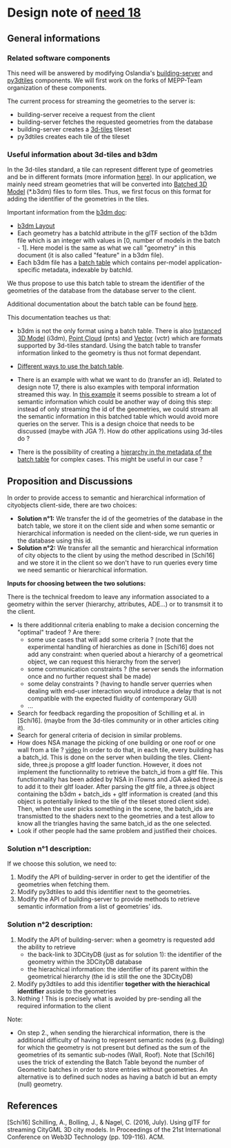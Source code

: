 # Design note of [need 18](https://github.com/MEPP-team/RICT/blob/master/Doc/Devel/Needs/Need018.md)

## General informations

### Related software components

This need will be answered by modifying Oslandia's [building-server](https://github.com/Oslandia/building-server) and [py3dtiles](https://github.com/Oslandia/py3dtiles) components. We will first work on the forks of MEPP-Team organization of these components.

The current process for streaming the geometries to the server is:
* building-server receive a request from the client
* building-server fetches the requested geometries from the database
* building-server creates a [3d-tiles](https://github.com/AnalyticalGraphicsInc/3d-tiles) tileset
* py3dtiles creates each tile of the tileset

### Useful information about 3d-tiles and b3dm

In the 3d-tiles standard, a tile can represent different type of geometries and be in different formats (more information [here](https://github.com/AnalyticalGraphicsInc/3d-tiles#spec-status)). In our application, we mainly need stream geometries that will be converted into [Batched 3D Model](https://github.com/AnalyticalGraphicsInc/3d-tiles/blob/master/TileFormats/Batched3DModel/README.md) (*.b3dm) files to form tiles. Thus, we first focus on this format for adding the identifier of the geometries in the tiles. 

Important information from the [b3dm doc](https://github.com/AnalyticalGraphicsInc/3d-tiles/blob/master/TileFormats/Batched3DModel/README.md):

* [b3dm Layout](https://github.com/AnalyticalGraphicsInc/3d-tiles/tree/master/TileFormats/Batched3DModel#layout)
* Each geometry has a batchId attribute in the glTF section of the b3dm file which is an integer with values in [0, number of models in the batch - 1]. Here model is the same as what we call "geometry" in this document (it is also called "feature" in a b3dm file).
* Each b3dm file has a [batch table](https://github.com/AnalyticalGraphicsInc/3d-tiles/tree/master/TileFormats/Batched3DModel#batch-table) which contains per-model application-specific metadata, indexable by batchId.

We thus propose to use this batch table to stream the identifier of the geometries of the database from the database server to the client.

Additional documentation about the batch table can be found [here](https://github.com/AnalyticalGraphicsInc/3d-tiles/tree/master/TileFormats/BatchTable).

This documentation teaches us that:

* b3dm is not the only format using a batch table. There is also [Instanced 3D Model](https://github.com/AnalyticalGraphicsInc/3d-tiles/blob/master/TileFormats/Instanced3DModel/README.md) (i3dm), [Point Cloud](https://github.com/AnalyticalGraphicsInc/3d-tiles/blob/master/TileFormats/PointCloud/README.md) (pnts) and [Vector](https://github.com/AnalyticalGraphicsInc/3d-tiles/blob/master/TileFormats/VectorData/README.md) (vctr) which are formats supported by 3d-tiles standard. Using the batch table to transfer information linked to the geometry is thus not format dependant.

* [Different ways to use the batch table](https://github.com/AnalyticalGraphicsInc/3d-tiles/tree/master/TileFormats/BatchTable#layout). 

* There is an example with what we want to do (transfer an id). Related to design note 17, there is also examples with temporal information streamed this way. In [this example](https://github.com/AnalyticalGraphicsInc/3d-tiles/tree/master/TileFormats/BatchTable#json-header) it seems possible to stream a lot of semantic information which could be another way of doing this step: instead of only streaming the id of the geometries, we could stream all the semantic information in this batched table which would avoid more queries on the server. This is a design choice that needs to be discussed (maybe with JGA ?). How do other applications using 3d-tiles do ?

* There is the possibility of creating a [hierarchy in the metadata of the batch table](https://github.com/AnalyticalGraphicsInc/3d-tiles/tree/master/TileFormats/BatchTable#json-header) for complex cases. This might be useful in our case ?

## Proposition and Discussions

In order to provide access to semantic and hierarchical information of cityobjects client-side, there are two choices:
  * __Solution n°1:__ We transfer the id of the geometries of the database in the batch table, we store it on the client side and when some semantic or hierarchical information is needed on the client-side, we run queries in the database using this id.
  * __Solution n°2:__ We transfer all the semantic and hierarchical information of city objects to the client by using the method described in [Schi16] and we store it in the client so we don't have to run queries every time we need semantic or hierarchical information.
     
**Inputs for choosing between the two solutions:**

 There is the technical freedom to leave any information associated to a geometry within the server (hierarchy, attributes, ADE...) or to transmsit it to the client. 
 
   * Is there additionnal criteria enabling to make a decision concerning the "optimal" tradeof ? Are there:
     * some use cases that will add some criteria ? (note that the experimental handling of hierarchies as done in [Schi16] does not add any constraint: when queried about a hierarchy of a geometrical object, we can request this hierarchy from the server)
     * some communication constraints ? (the server sends the information once and no further request shall be made)
     * some delay constraints ? (having to handle server querries when dealing with end-user interaction would introduce a delay that is not compatible with the expected fluidity of contemporary GUI)
     * ...
  * Search for feedback regarding the proposition of Schilling et al. in [Schi16]. (maybe from the 3d-tiles community or in other articles citing it).
  * Search for general criteria of decision in similar problems.
  * How does NSA manage the picking of one building or one roof or one wall from a tile ? [video](https://sendvid.com/9cl7253z#)
In order to do that, in each tile, every building has a batch_id. This is done on the server when building the tiles. Client-side, three.js propose a gltf loader function. However, it does not implement the functionnality to retrieve the batch_id from a gltf file. This functionnality has been added by NSA in iTowns and JGA asked three.js to add it to their gltf loader. After parsing the gltf file, a three.js object containing the b3dm + batch_ids + gltf information is created (and this object is potentially linked to the tile of the tileset stored client side). Then, when the user picks something in the scene, the batch_ids are transmistted to the shaders next to the geometries and a test allow to know all the triangles having the same batch_id as the one selected.
  * Look if other people had the same problem and justified their choices.

### Solution n°1 description:

If we choose this solution, we need to:

1. Modify the API of building-server in order to get the identifier of the geometries when fetching them.
2. Modify py3dtiles to add this identifier next to the geometries.
3. Modify the API of building-server to provide methods to retrieve semantic information from a list of geometries' ids.   

### Solution n°2 description:
1. Modify the API of building-server: when a geometry is requested add the ability to retrieve
   * the back-link to 3DCityDB (just as for solution 1): the identifier of the geometry within the 3DCityDB database
   * the hierachical information: the identifier of its parent within the geometrical hierarchy (the id is still the one the 3DCityDB)
2. Modify py3dtiles to add this identifier **together with the hierachical identifier** asside to the geometries
3. Nothing ! This is precisely what is avoided by pre-sending all the required information to the client

Note:
  - On step 2., when sending the hierarchical information, there is the additional difficulty of having to represent semantic nodes (e.g. Building) for which the geometry is not present but defined as the sum of the geometries of its semantic sub-nodes (Wall, Roof). Note that [Schi16] uses the trick of extending the Batch Table beyond the number of Geometric batches in order to store entries without geometries. An alternative is to defined such nodes as having a batch id but an empty (null) geometry.
  
## References

[Schi16] Schilling, A., Bolling, J., & Nagel, C. (2016, July). Using glTF for streaming CityGML 3D city models. In Proceedings of the 21st International Conference on Web3D Technology (pp. 109-116). ACM.
